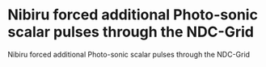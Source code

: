 # Nibiru forced additional Photo-sonic scalar pulses through the NDC-Grid

Nibiru forced additional Photo-sonic scalar pulses through the NDC-Grid
